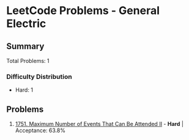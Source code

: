 # LeetCode Problems - General Electric

## Summary
Total Problems: 1

### Difficulty Distribution

- Hard: 1

## Problems

1. [1751. Maximum Number of Events That Can Be Attended II](https://leetcode.com/problems/maximum-number-of-events-that-can-be-attended-ii/) - **Hard** | Acceptance: 63.8%